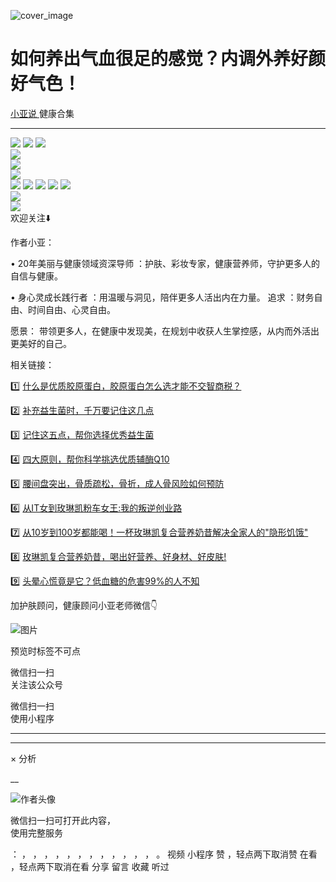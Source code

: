 ![cover_image](https://mmbiz.qpic.cn/mmbiz_jpg/A8SKDch4cJHv2O3yBFYF3lcIBJT4PK99EmeIKUOibznfgSxSSDfjumLQI4AibRUSuOurDN4fnleM9CVGS1j3lGvQ/0?wx_fmt=jpeg)

#  如何养出气血很足的感觉？内调外养好颜好气色！

[ 小亚说 ](https://mp.weixin.qq.com/mp/appmsgalbum?__biz=MzUxNDAwNTk0MQ==&action=getalbum&album_id=1708249854717526017#wechat_redirect) 健康合集

__ _ _ _ _

  
  
![](https://mmbiz.qpic.cn/mmbiz_jpg/A8SKDch4cJHv2O3yBFYF3lcIBJT4PK99xW1rdVR0sibv17ekTTsPeXTCKZghGdV7WsJ3YJUE038d3lzjwJfZpoQ/640?wx_fmt=jpeg)
![](https://mmbiz.qpic.cn/mmbiz_jpg/A8SKDch4cJHv2O3yBFYF3lcIBJT4PK99SWAfkFej3xeaohsWFvUOIMOX7Ls7iaelNhBdbOXmWRakyBlsXicvdj7Q/640?wx_fmt=jpeg)
![](https://mmbiz.qpic.cn/mmbiz_jpg/A8SKDch4cJHv2O3yBFYF3lcIBJT4PK99j7T0Aqpk821KkJDV4Zj34aebCwB22ibvFOaichSx8wKjcst65vr9SRiaA/640?wx_fmt=jpeg)  
![](https://mmbiz.qpic.cn/mmbiz_jpg/A8SKDch4cJHv2O3yBFYF3lcIBJT4PK99iahLPvlNnQJKEMIWaORIlYkNRUpaibibWyBL4Hn3DYo5A1UOYLE6VQ3pw/640?wx_fmt=jpeg)  
![](https://mmbiz.qpic.cn/mmbiz_jpg/A8SKDch4cJHv2O3yBFYF3lcIBJT4PK99Ix0Cew8j8zGRia75kQlgGgnTH9mfmdhtlG9ec1vpCAibA7oudOtKu9Sw/640?wx_fmt=jpeg)  
![](https://mmbiz.qpic.cn/mmbiz_jpg/A8SKDch4cJHv2O3yBFYF3lcIBJT4PK99ECm4o2dicVwb6we1ictNRCQJDrQyGXthgMQ8TmZerUO9dfV5iafcTbjwg/640?wx_fmt=jpeg)  
![](https://mmbiz.qpic.cn/mmbiz_jpg/A8SKDch4cJHv2O3yBFYF3lcIBJT4PK99QsrtG3E5DAtAqyFibiaNwOQGpOpYAoJdzicGsYib5eceoxGLrOsKKZegPA/640?wx_fmt=jpeg)
![](https://mmbiz.qpic.cn/mmbiz_jpg/A8SKDch4cJHv2O3yBFYF3lcIBJT4PK99ccjvIVlt6Ih9AUpfGrXhbvka0PGjrK3NCoyyegaMr2oYHpNZTu2UOw/640?wx_fmt=jpeg)
![](https://mmbiz.qpic.cn/mmbiz_jpg/A8SKDch4cJHv2O3yBFYF3lcIBJT4PK99aiaywrxzlCfELA1kSRG9v9KldgrmjwkWLB2YNOrhU57emDUgDM2ianoA/640?wx_fmt=jpeg)
![](https://mmbiz.qpic.cn/mmbiz_jpg/A8SKDch4cJHv2O3yBFYF3lcIBJT4PK99A5ib1xDlfgbo1ia6rKRhDTHx977ehEQdWSGiciaeYCTMuuSV3CDhPSPQEA/640?wx_fmt=jpeg)
![](https://mmbiz.qpic.cn/mmbiz_jpg/A8SKDch4cJHv2O3yBFYF3lcIBJT4PK99E5qWIWlBwdeW7ECic1QewWLloYPibluN7gI37YrJ5WTg9h696pGgR9Uw/640?wx_fmt=jpeg)  
![](https://mmbiz.qpic.cn/mmbiz_jpg/A8SKDch4cJHv2O3yBFYF3lcIBJT4PK99ibXaiaxxg0CkRZdgRT76l8QicPnPlFXEejWjbmvzGgptAJCzPZ7L6SLWA/640?wx_fmt=jpeg)  
![](https://mmbiz.qpic.cn/mmbiz_jpg/A8SKDch4cJHv2O3yBFYF3lcIBJT4PK99WNBoqyak8HfXoiaZJAEAicOkITCHw4XT4iaxVesm5GrafRVGgD3GiccMmA/640?wx_fmt=jpeg)  
欢迎关注⬇️  

作者小亚：

•  20年美丽与健康领域资深导师  ：护肤、彩妆专家，健康营养师，守护更多人的自信与健康。

•  身心灵成长践行者  ：用温暖与洞见，陪伴更多人活出内在力量。  追求  ：财务自由、时间自由、心灵自由。

愿景：  带领更多人，在健康中发现美，在规划中收获人生掌控感，从内而外活出更美好的自己。

  

相关链接：

  

1️⃣ [ 什么是优质胶原蛋白，胶原蛋白怎么选才能不交智商税？
](https://mp.weixin.qq.com/s?__biz=MzUxNDAwNTk0MQ==&mid=2247485486&idx=2&sn=eb445bb0a752e76dff496628355e3af5&scene=21#wechat_redirect)  

2️⃣ [ 补充益生菌时，千万要记住这几点
](https://mp.weixin.qq.com/s?__biz=MzUxNDAwNTk0MQ==&mid=2247485347&idx=1&sn=9f38f768a0a29af0e78ca22cd7bedd5f&scene=21#wechat_redirect)  

3️⃣ [ 记住这五点，帮你选择优秀益生菌
](https://mp.weixin.qq.com/s?__biz=MzUxNDAwNTk0MQ==&mid=2247485233&idx=1&sn=efe9ec91e7182377b80e92ccfcbbcbfe&scene=21#wechat_redirect)  

4️⃣  [ 四大原则，帮你科学挑选优质辅酶Q10
](https://mp.weixin.qq.com/s?__biz=MzUxNDAwNTk0MQ==&mid=2247485202&idx=2&sn=f090879b2e3c4f86c088512679746fb8&scene=21#wechat_redirect)  

5️⃣ [ 腰间盘突出，骨质疏松，骨折，成人骨风险如何预防
](https://mp.weixin.qq.com/s?__biz=MzUxNDAwNTk0MQ==&mid=2247484926&idx=1&sn=21d233c54b8ec1810cd5083fc3b16b2d&scene=21#wechat_redirect)  

6️⃣ [ 从IT女到玫琳凯粉车女王:我的叛逆创业路
](https://mp.weixin.qq.com/s?__biz=MzUxNDAwNTk0MQ==&mid=2247486054&idx=1&sn=458e8e2834d51a5a61e77cf9f659c912&scene=21#wechat_redirect)

7️⃣  [ 从10岁到100岁都能喝！一杯玫琳凯复合营养奶昔解决全家人的"隐形饥饿"
](https://mp.weixin.qq.com/s?__biz=MzUxNDAwNTk0MQ==&mid=2247486066&idx=1&sn=d50318676cee3286da7b5b6a3a68716a&scene=21#wechat_redirect)

8️⃣ [ 玫琳凯复合营养奶昔，喝出好营养、好身材、好皮肤!
](https://mp.weixin.qq.com/s?__biz=MzUxNDAwNTk0MQ==&mid=2247486045&idx=1&sn=d3821bbaaea3d3808e77d9251bfa773b&scene=21#wechat_redirect)

9️⃣  [ 头晕心慌竟是它？低血糖的危害99%的人不知
](https://mp.weixin.qq.com/s?__biz=MzUxNDAwNTk0MQ==&mid=2247486090&idx=1&sn=b00b092bc5c0d3bc16d2ee04e90c0df3&scene=21#wechat_redirect)

  

  

加护肤顾问，健康顾问小亚老师微信👇

![图片](https://mmbiz.qpic.cn/mmbiz_jpg/A8SKDch4cJHteLAv8InUS2ZqgDLBJAN3IvH4I8ibaR24icSSSYM7olKpluOUcvpgxZ6dVvKkN4md4hbVcbfDOUvQ/640?wx_fmt=jpeg)

  

  

预览时标签不可点

微信扫一扫  
关注该公众号



微信扫一扫  
使用小程序

****



****



×  分析

__

![作者头像](http://mmbiz.qpic.cn/mmbiz_png/A8SKDch4cJE0KicTMyrVCx3VLqEgic5sJ1V5QeGZTibG9GLZlSCXSj5ByXNkib5PBrZVMkI41KKxgwE1K9gfypUeRg/0?wx_fmt=png)

微信扫一扫可打开此内容，  
使用完整服务

：  ，  ，  ，  ，  ，  ，  ，  ，  ，  ，  ，  ，  。  视频  小程序  赞  ，轻点两下取消赞  在看  ，轻点两下取消在看
分享  留言  收藏  听过

